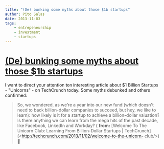 ```yaml
---
title: "(De) bunking some myths about those $1b startups"
author: Pito Salas
date: 2013-11-03
tags:
    - entrepeneurship
    - investment
    - startups
---
```

# [(De) bunking some myths about those $1b startups](None)




I want to direct your attention ton interesting article about $1 Billion
Startups - "Unicorns" - on TechCrunch today. Some myths debunked and others
confirmed:

> So, we wondered, as we're a year into our new fund (which doesn't need to
> back billion-dollar companies to succeed, but hey, we like to learn): how
> likely is it for a startup to achieve a billion-dollar valuation? Is there
> anything we can learn from the mega hits of the past decade, like Facebook,
> LinkedIn and Workday? ( **from:** [Welcome To The Unicorn Club: Learning
> From Billion-Dollar Startups |
> TechCrunch](<http://techcrunch.com/2013/11/02/welcome-to-the-unicorn-
> club/>)🙂




